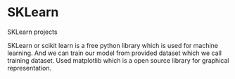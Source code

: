 # SKLearn
SKLearn projects

SKLearn or scikit learn is a free python library which is used for machine learning. And we can train our model from provided dataset which we call training dataset.
Used matplotlib which is a open source library for graphical representation.
